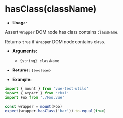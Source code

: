 # hasClass(className)

- **Usage:**

Assert `Wrapper` DOM node has class contains `className`.

Returns `true` if `Wrapper` DOM node contains class.

- **Arguments:**
  - `{string} className`

- **Returns:** `{boolean}`

- **Example:**

```js
import { mount } from 'vue-test-utils'
import { expect } from 'chai'
import Foo from './Foo.vue'

const wrapper = mount(Foo)
expect(wrapper.hasClass('bar')).to.equal(true)
```